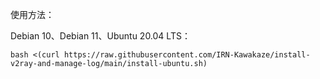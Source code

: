 使用方法：

Debian 10、Debian 11、Ubuntu 20.04 LTS：

`bash <(curl https://raw.githubusercontent.com/IRN-Kawakaze/install-v2ray-and-manage-log/main/install-ubuntu.sh)`
